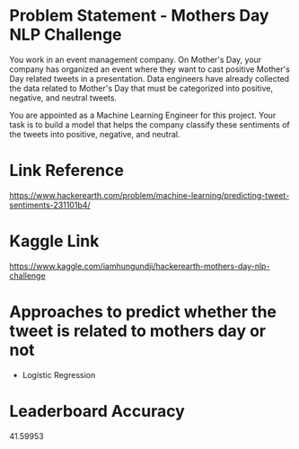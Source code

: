 # Problem Statement - Mothers Day NLP Challenge
You work in an event management company. On Mother's Day, your company has organized an event where they want to cast positive Mother's Day related tweets in a presentation. Data engineers have already collected the data related to Mother's Day that must be categorized into positive, negative, and neutral tweets.

You are appointed as a Machine Learning Engineer for this project. Your task is to build a model that helps the company classify these sentiments of the tweets into positive, negative, and neutral.
# Link Reference
https://www.hackerearth.com/problem/machine-learning/predicting-tweet-sentiments-231101b4/

# Kaggle Link
https://www.kaggle.com/iamhungundji/hackerearth-mothers-day-nlp-challenge

# Approaches to predict whether the tweet is related to mothers day or not
* Logistic Regression

# Leaderboard Accuracy
41.59953
